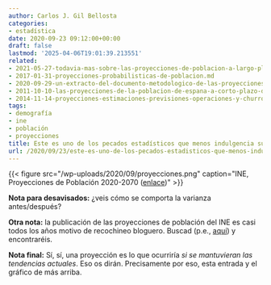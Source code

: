 ```yaml
---
author: Carlos J. Gil Bellosta
categories:
- estadística
date: 2020-09-23 09:12:00+00:00
draft: false
lastmod: '2025-04-06T19:01:39.213551'
related:
- 2021-05-27-todavia-mas-sobre-las-proyecciones-de-poblacion-a-largo-plazo-del-ine.md
- 2017-01-31-proyecciones-probabilisticas-de-poblacion.md
- 2020-09-29-un-extracto-del-documento-metodologico-de-las-proyecciones-de-poblacion-del-ine.md
- 2011-10-10-las-proyecciones-de-la-poblacion-de-espana-a-corto-plazo-del-ine-no-valen-para-un-carajo.md
- 2014-11-14-proyecciones-estimaciones-previsiones-operaciones-y-churros.md
tags:
- demografía
- ine
- población
- proyecciones
title: Este es uno de los pecados estadísticos que menos indulgencia suscita
url: /2020/09/23/este-es-uno-de-los-pecados-estadisticos-que-menos-indulgencia-suscita/
---
```


{{< figure src="/wp-uploads/2020/09/proyecciones.png" caption="INE, Proyecciones de Población 2020-2070 ([enlace](https://www.ine.es/prensa/pp_2020_2070.pdf))" >}}

**Nota para desavisados:** ¿veis cómo se comporta la varianza antes/después?

**Otra nota:** la publicación de las proyecciones de población del INE es casi todos los años motivo de recochineo bloguero. Buscad (p.e., [aquí](http://www.datanalytics.com/tags/proyecciones/)) y encontraréis.

**Nota final:** Sí, sí, una proyección es lo que ocurriría _si se mantuvieran las
tendencias actuales_. Eso os dirán. Precisamente por eso, esta entrada y el gráfico de más arriba.